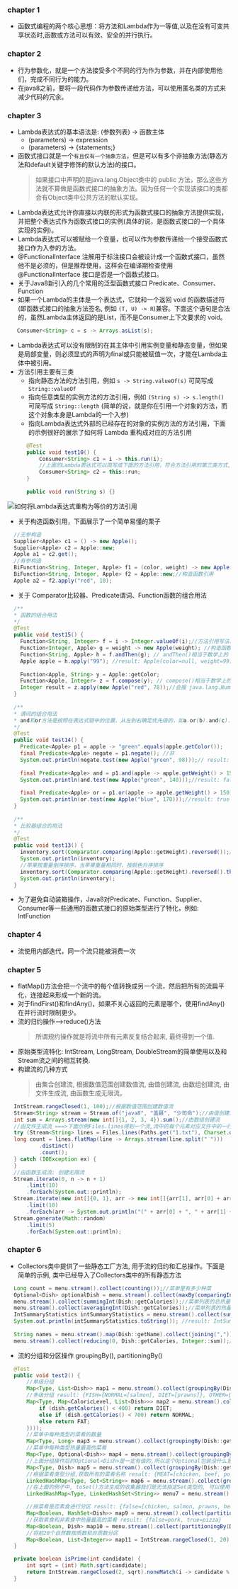 ### chapter 1
  - 函数式编程的两个核心思想：将方法和Lambda作为一等值,以及在没有可变共享状态时,函数或方法可以有效、安全的并行执行。
### chapter 2
  - 行为参数化，就是一个方法接受多个不同的行为作为参数，并在内部使用他们，完成不同行为的能力。
  - 在java8之前，要将一段代码作为参数传递给方法，可以使用匿名类的方式来减少代码的冗余。
### chapter 3
  - Lambda表达式的基本语法是:   (参数列表) -> 函数主体
    - (parameters) -> expression
    - (parameters) -> {statements;}
  - 函数式接口就是一个`有且仅有一个抽象方法`，但是可以有多个非抽象方法(静态方法和default关键字修饰的默认方法)的接口。
    > 如果接口中声明的是java.lang.Object类中的 public 方法，那么这些方法就不算做是函数式接口的抽象方法。因为任何一个实现该接口的类都会有Object类中公共方法的默认实现。
  - Lambda表达式允许你直接以内联的形式为函数式接口的抽象方法提供实现，并把整个表达式作为函数式接口的实例(具体的说，是函数式接口的一个具体实现的实例)。
  - Lambda表达式可以被赋给一个变量，也可以作为参数传递给一个接受函数式接口作为入参的方法。
  - @FunctionalInterface 注解用于标注接口会被设计成一个函数式接口，虽然他不是必须的，但是推荐使用，这样会在编译期检查使用 @FunctionalInterface 接口是否是一个函数式接口。
  - 关于Java8新引入的几个常用的泛型函数式接口 Predicate、Consumer、Function
  - 如果一个Lambda的主体是一个表达式，它就和一个返回 void 的函数描述符(即函数式接口的抽象方法签名, 例如 `(T, U) -> R`)兼容。下面这个语句是合法的，虽然Lambda主体返回的是List<String>，而不是Consumer上下文要求的 void。
  ```java
     Consumer<String> c = s -> Arrays.asList(s);
  ```
  - Lambda表达式可以没有限制的在其主体中引用实例变量和静态变量，但如果是局部变量，则必须显式的声明为final或只能被赋值一次，才能在Lambda主体中被引用。
  - 方法引用主要有三类
    - 指向静态方法的方法引用，例如 `s -> String.valueOf(s)` 可简写成 `String::valueOf`
    - 指向任意类型的实例方法的方法引用，例如 `(String s) -> s.length()` 可简写成 `String::length` (简单的说，就是你在引用一个对象的方法，而这个对象本身是Lambda的一个入参)
    - 指向Lambda表达式外部的已经存在的对象的实例方法的方法引用，下面的示例很好的展示了如何将 Lambda 重构成对应的方法引用
  ```java
        @Test
        public void test10() {
            Consumer<String> c1 = i -> this.run(i);
            //上面的Lambda表达式可以简写成下面的方法引用，符合方法引用的第三类方式, this引用即所谓的外部对象
            Consumer<String> c2 = this::run;
        }
        
        public void run(String s) {}
  ```
  ![如何将Lambda表达式重构为等价的方法引用](images/method_reference.png)
  - 关于构造函数引用，下面展示了一个简单易懂的栗子
  ```java
    //无参构造
    Supplier<Apple> c1 = () -> new Apple();
    Supplier<Apple> c2 = Apple::new;
    Apple a1 = c2.get();
    //有参构造
    BiFunction<String, Integer, Apple> f1 = (color, weight) -> new Apple(color, weight);//Lambda表达式
    BiFunction<String, Integer, Apple> f2 = Apple::new;//构造函数引用
    Apple a2 = f2.apply("red", 10);
  ```
  - 关于 Comparator比较器、Predicate谓词、Function函数的组合用法
  ```java
    /**
    * 函数的组合用法
    */
    @Test
    public void test15() {
      Function<String, Integer> f = i -> Integer.valueOf(i);//方法引用写法: Integer::valueOf
      Function<Integer, Apple> g = weight -> new Apple(weight); //构造函数引用写法: Apple::new
      Function<String, Apple> h = f.andThen(g); // andThen()相当于数学上的 g(f(x)) 函数
      Apple apple = h.apply("99"); //result: Apple(color=null, weight=99)
    
      Function<Apple, String> y = Apple::getColor;
      Function<Apple, Integer> z = f.compose(y); // compose()相当于数学上的 f(y(x)) 函数
      Integer result = z.apply(new Apple("red", 78));//会报 java.lang.NumberFormatException: For input string: "red" 异常
    }
    
    /**
    * 谓词的组合用法
    * and和or方法是按照在表达式链中的位置，从左到右确定优先级的，如a.or(b).and(c).or(d) 可以看成 ((a || b) && c) || d
    */
    @Test
    public void test14() {
      Predicate<Apple> p1 = apple -> "green".equals(apple.getColor());
      final Predicate<Apple> negate = p1.negate(); //非
      System.out.println(negate.test(new Apple("green", 98)));// result: false
    
      final Predicate<Apple> and = p1.and(apple -> apple.getWeight() > 150);//与
      System.out.println(and.test(new Apple("green", 140)));//result: false
    
      final Predicate<Apple> or = p1.or(apple -> apple.getWeight() > 150);//或
      System.out.println(or.test(new Apple("blue", 170)));//result: true
    }
    
    /**
    * 比较器组合的用法
    */
    @Test
    public void test13() {
      inventory.sort(Comparator.comparing(Apple::getWeight).reversed());//苹果按重量倒序排序
      System.out.println(inventory);
      //苹果按重量倒序排序，当苹果重量相同时，按颜色升序排序
      inventory.sort(Comparator.comparing(Apple::getWeight).reversed().thenComparing(Apple::getColor));
      System.out.println(inventory);
    }
  ```
  - 为了避免自动装箱操作，Java8对Predicate、Function、Supplier、Consumer等一些通用的函数式接口的原始类型进行了特化，例如: IntFunction
### chapter 4
  - 流使用内部迭代，同一个流只能被消费一次
### chapter 5
  - flatMap()方法会把一个流中的每个值转换成另一个流，然后把所有的流扁平化，连接起来形成一个新的流。
  - 对于findFirst()和findAny()，如果不关心返回的元素是哪个，使用findAny()在并行流时限制更少。
  - 流的归约操作-->reduce()方法
    > 所谓规约操作就是将流中所有元素反复结合起来, 最终得到一个值.
  - 原始类型流特化: IntStream, LongStream, DoubleStream的简单使用以及和Stream流之间的相互转换.
  - 构建流的几种方式
    > 由集合创建流, 根据数值范围创建数值流, 由值创建流, 由数组创建流, 由文件生成流, 由函数生成无限流。
  ```java
    IntStream.rangeClosed(1, 100);//根据数值范围创建数值流
    Stream<String> stream = Stream.of("java8", "盖聂", "少司命");//由值创建流
    int sum = Arrays.stream(new int[]{1, 2, 3, 4}).sum();//由数组创建流
    //由文件生成流 ===>下面示例Files.lines得到一个流,流中的每个元素对应文件中的一行
    try (Stream<String> lines = Files.lines(Paths.get("1.txt"), Charset.defaultCharset())) {
    long count = lines.flatMap(line -> Arrays.stream(line.split(" ")))
            .distinct()
            .count();
    } catch (IOException ex) {
    }
    //由函数生成流: 创建无限流
    Stream.iterate(0, n -> n + 1)
        .limit(10)
        .forEach(System.out::println);
    Stream.iterate(new int[]{0, 1}, arr -> new int[]{arr[1], arr[0] + arr[1]}) //创建一个斐波纳契元祖序列
        .limit(10)
        .forEach(arr -> System.out.println("(" + arr[0] + ", " + arr[1] + ")"));
    Stream.generate(Math::random)
        .limit(5)
        .forEach(System.out::println);
  ```
### chapter 6
  - Collectors类中提供了一些静态工厂方法, 用于流的归约和汇总操作。下面是简单的示例, 类中已经导入了Collectors类中的所有静态方法
  ```java
    Long count = menu.stream().collect(counting());//菜单里有多少种菜
    Optional<Dish> optionalDish = menu.stream().collect(maxBy(comparingInt(Dish::getCalories)));//菜单里热量最高的菜
    menu.stream().collect(summingInt(Dish::getCalories));//菜单列表的总热量
    menu.stream().collect(averagingInt(Dish::getCalories));//菜单列表的热量平均值
    IntSummaryStatistics intSummaryStatistics = menu.stream().collect(summarizingInt(Dish::getCalories));//一次迭代,统计出菜单列表元素个数, 菜肴热量最大值、最小值、平均值、总和
    System.out.println(intSummaryStatistics.toString()); //result: IntSummaryStatistics{count=9, sum=4200, min=120, average=466.666667, max=800}
    
    String names = menu.stream().map(Dish::getName).collect(joining(","));//连接字符串
    menu.stream().collect(reducing(0, Dish::getCalories, Integer::sum));//菜单列表的总热量
  ```
  - 流的分组和分区操作 groupingBy(), partitioningBy()
  ```java
    @Test
  	public void test2() {
  		//单级分组
  		Map<Type, List<Dish>> map1 = menu.stream().collect(groupingBy(Dish::getType));
  		//多级分组 result: {FISH={NORMAL=[salmon], DIET=[prawns]}, OTHER={NORMAL=[french fries, pizza], DIET=[rice, season fruit]}, MEAT={NORMAL=[chicken], FAT=[pork, beef]}}
  		Map<Type, Map<CaloricLevel, List<Dish>>> map2 = menu.stream().collect(groupingBy(Dish::getType, groupingBy(dish -> {
  			if (dish.getCalories() < 400) return DIET;
  			else if (dish.getCalories() < 700) return NORMAL;
  			else return FAT;
  		})));
  		//菜单中每种类型的菜肴的数量
  		Map<Type, Long> map3 = menu.stream().collect(groupingBy(Dish::getType, counting()));//result: {FISH=2, OTHER=4, MEAT=3}
  		//菜单中每种类型热量最高的菜肴
  		Map<Type, Optional<Dish>> map4 = menu.stream().collect(groupingBy(Dish::getType, maxBy(comparingInt(Dish::getCalories))));//result:{FISH=Optional[salmon], OTHER=Optional[pizza], MEAT=Optional[pork]}
  		//上面分组操作后的Optional<Dish>是一定有值的,所以这个Optional包装没什么意义,可以通过collectingAndThen()方法把Dish直接提取出来
  		Map<Type, Dish> map5 = menu.stream().collect(groupingBy(Dish::getType, collectingAndThen(maxBy(comparingInt(Dish::getCalories)), Optional::get)));//result:{FISH=Optional[salmon], OTHER=Optional[pizza], MEAT=Optional[pork]}
  		//根据菜肴类型分组,获取所有的菜肴名称 result: {MEAT=[chicken, beef, pork], OTHER=[season fruit, pizza, rice, french fries], FISH=[salmon, prawns]}
  		LinkedHashMap<Type, Set<String>> map6 = menu.stream().collect(groupingBy(Dish::getType, LinkedHashMap::new, mapping(Dish::getName, toSet())));
  		//在上面的例子中, toSet()方法生成的收集器我们是无法指定Set类型的, 可以使用toCollection()工厂方法来指定集合类型, 比如LInkedHashSet
  		LinkedHashMap<Type, LinkedHashSet<String>> menu7 = menu.stream().collect(groupingBy(Dish::getType, LinkedHashMap::new, mapping(Dish::getName, toCollection(LinkedHashSet::new))));
  
  		//按菜肴是否素食进行分区 result: {false=[chicken, salmon, prawns, beef, pork], true=[rice, french fries, pizza, season fruit]}
  		Map<Boolean, HashSet<Dish>> map9 = menu.stream().collect(partitioningBy(Dish::isVegetarian, toCollection(HashSet::new)));
  		//获取素食和非素食中热量最高的菜肴 result: {false=pork, true=pizza}
  		Map<Boolean, Dish> map10 = menu.stream().collect(partitioningBy(Dish::isVegetarian, collectingAndThen(maxBy(comparingInt(Dish::getCalories)), Optional::get)));
  		//将前20个自然数按质数和非质数分区
  		Map<Boolean, List<Integer>> map11 = IntStream.rangeClosed(1, 20).boxed().collect(partitioningBy(this::isPrime));
  	}
  
  	private boolean isPrime(int candidate) {
  		int sqrt = (int) Math.sqrt(candidate);
  		return IntStream.rangeClosed(2, sqrt).noneMatch(i -> candidate % i == 0);
  	}
  ```
  